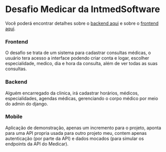 # Desafio Medicar da IntmedSoftware

Você poderá encontrar detalhes sobre o [backend aqui](https://github.com/ejrgeek/challenge-medicar/tree/develop/backend) e sobre o [frontend aqui](https://github.com/ejrgeek/challenge-medicar/tree/develop/frontend).

### Frontend
O desafio se trata de um sistema para cadastrar consultas médicas, o usuário tera acesso a interface podendo criar conta e logar, escolher especialidade, medico, dia e hora da consulta, além de ver todas as suas consultas.

### Backend
Alguém encarregado da clinica, irá cadastrar horários, médicos, especialidades, agendas médicas, gerenciando o corpo médico por meio do admin do django.

### Mobile
Aplicação de demonstração, apenas um incremento para o projeto, aponta para uma API propria usada para outro projeto meu, contem apenas autenticação (por parte da API) e dados mocados (para simular os endpoints da API do Medicar).
